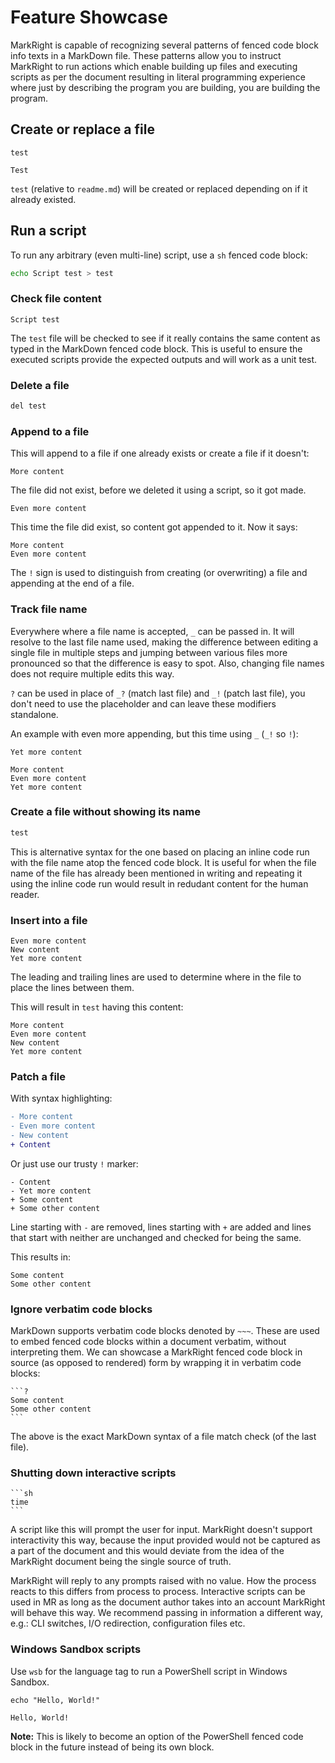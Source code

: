 # Feature Showcase

MarkRight is capable of recognizing several patterns of fenced code block info
texts in a MarkDown file. These patterns allow you to instruct MarkRight to run
actions which enable building up files and executing scripts as per the document
resulting in literal programming experience where just by describing the program
you are building, you are building the program.

## Create or replace a file

`test`
```
Test
```

`test` (relative to `readme.md`) will be created or replaced depending on if it
already existed.

## Run a script

To run any arbitrary (even multi-line) script, use a `sh` fenced code block:

```sh
echo Script test > test
```

### Check file content

```?
Script test 
```

The `test` file will be checked to see if it really contains the same content as
typed in the MarkDown fenced code block. This is useful to ensure the executed
scripts provide the expected outputs and will work as a unit test.

### Delete a file

```sh
del test
```

### Append to a file

This will append to a file if one already exists or create a file if it doesn't:

```!
More content
```

The file did not exist, before we deleted it using a script, so it got made.

```!
Even more content
```

This time the file did exist, so content got appended to it. Now it says:

```?
More content
Even more content
```

The `!` sign is used to distinguish from creating (or overwriting) a file and
appending at the end of a file.

### Track file name

Everywhere where a file name is accepted, `_` can be passed in. It will resolve
to the last file name used, making the difference between editing a single file
in multiple steps and jumping between various files more pronounced so that the
difference is easy to spot. Also, changing file names does not require multiple
edits this way.

`?` can be used in place of `_?` (match last file) and `_!` (patch last file),
you don't need to use the placeholder and can leave these modifiers standalone.

An example with even more appending, but this time using `_` (`_!` so `!`):

```!
Yet more content
```

```?
More content
Even more content
Yet more content
```

### Create a file without showing its name

```txt test2
test
```

This is alternative syntax for the one based on placing an inline code run with
the file name atop the fenced code block. It is useful for when the file name of
the file has already been mentioned in writing and repeating it using the inline
code run would result in redudant content for the human reader.

### Insert into a file

```test!
Even more content
New content
Yet more content
```

The leading and trailing lines are used to determine where in the file to place
the lines between them.

This will result in `test` having this content:

```?
More content
Even more content
New content
Yet more content
```

### Patch a file

With syntax highlighting:

```patch _
- More content
- Even more content
- New content
+ Content
```

Or just use our trusty `!` marker:

```!
- Content
- Yet more content
+ Some content
+ Some other content
```

Line starting with `-` are removed, lines starting with `+` are added and lines
that start with neither are unchanged and checked for being the same.

This results in:

```?
Some content
Some other content
```

### Ignore verbatim code blocks

MarkDown supports verbatim code blocks denoted by `~~~`. These are used to embed
fenced code blocks within a document verbatim, without interpreting them. We can
showcase a MarkRight fenced code block in source (as opposed to rendered) form
by wrapping it in verbatim code blocks:

~~~
```?
Some content
Some other content
```
~~~

The above is the exact MarkDown syntax of a file match check (of the last file).

### Shutting down interactive scripts

~~~
```sh
time
```
~~~

A script like this will prompt the user for input. MarkRight doesn't support
interactivity this way, because the input provided would not be captured as a
part of the document and this would deviate from the idea of the MarkRight
document being the single source of truth.

MarkRight will reply to any prompts raised with no value. How the process reacts
to this differs from process to process. Interactive scripts can be used in MR
as long as the document author takes into an account MarkRight will behave this
way. We recommend passing in information a different way, e.g.: CLI switches,
I/O redirection, configuration files etc.

### Windows Sandbox scripts

Use `wsb` for the language tag to run a PowerShell script in Windows Sandbox.

```wsb
echo "Hello, World!"
```

```stdout
Hello, World!
```

**Note:** This is likely to become an option of the PowerShell fenced code block
in the future instead of being its own block.
